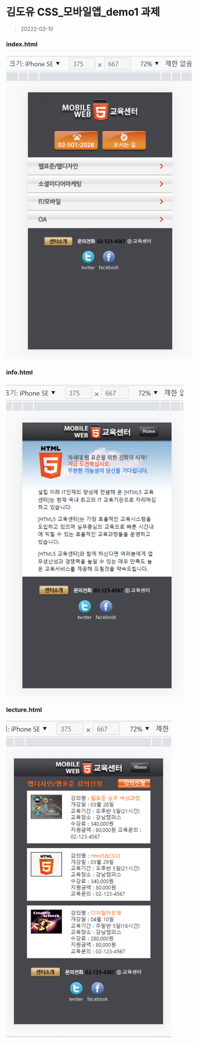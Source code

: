 # 김도유 CSS_모바일앱_demo1 과제 

> 20222-03-10

### index.html
![ALT](index_html.png)


### info.html
![ALT](info_html.png)

### lecture.html
![ALT](lecture_html.png)
